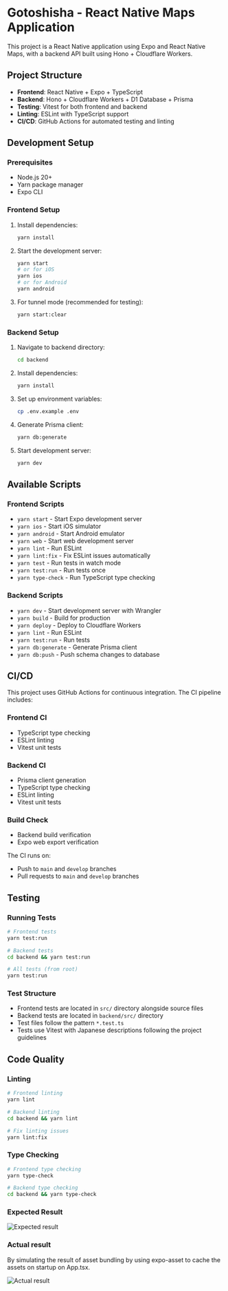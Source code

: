 # Gotoshisha - React Native Maps Application

This project is a React Native application using Expo and React Native Maps, with a backend API built using Hono + Cloudflare Workers.

## Project Structure

- **Frontend**: React Native + Expo + TypeScript
- **Backend**: Hono + Cloudflare Workers + D1 Database + Prisma
- **Testing**: Vitest for both frontend and backend
- **Linting**: ESLint with TypeScript support
- **CI/CD**: GitHub Actions for automated testing and linting

## Development Setup

### Prerequisites

- Node.js 20+
- Yarn package manager
- Expo CLI

### Frontend Setup

1. Install dependencies:
   ```bash
   yarn install
   ```

2. Start the development server:
   ```bash
   yarn start
   # or for iOS
   yarn ios
   # or for Android
   yarn android
   ```

3. For tunnel mode (recommended for testing):
   ```bash
   yarn start:clear
   ```

### Backend Setup

1. Navigate to backend directory:
   ```bash
   cd backend
   ```

2. Install dependencies:
   ```bash
   yarn install
   ```

3. Set up environment variables:
   ```bash
   cp .env.example .env
   ```

4. Generate Prisma client:
   ```bash
   yarn db:generate
   ```

5. Start development server:
   ```bash
   yarn dev
   ```

## Available Scripts

### Frontend Scripts

- `yarn start` - Start Expo development server
- `yarn ios` - Start iOS simulator
- `yarn android` - Start Android emulator
- `yarn web` - Start web development server
- `yarn lint` - Run ESLint
- `yarn lint:fix` - Fix ESLint issues automatically
- `yarn test` - Run tests in watch mode
- `yarn test:run` - Run tests once
- `yarn type-check` - Run TypeScript type checking

### Backend Scripts

- `yarn dev` - Start development server with Wrangler
- `yarn build` - Build for production
- `yarn deploy` - Deploy to Cloudflare Workers
- `yarn lint` - Run ESLint
- `yarn test:run` - Run tests
- `yarn db:generate` - Generate Prisma client
- `yarn db:push` - Push schema changes to database

## CI/CD

This project uses GitHub Actions for continuous integration. The CI pipeline includes:

### Frontend CI
- TypeScript type checking
- ESLint linting
- Vitest unit tests

### Backend CI
- Prisma client generation
- TypeScript type checking
- ESLint linting
- Vitest unit tests

### Build Check
- Backend build verification
- Expo web export verification

The CI runs on:
- Push to `main` and `develop` branches
- Pull requests to `main` and `develop` branches

## Testing

### Running Tests

```bash
# Frontend tests
yarn test:run

# Backend tests
cd backend && yarn test:run

# All tests (from root)
yarn test:run
```

### Test Structure

- Frontend tests are located in `src/` directory alongside source files
- Backend tests are located in `backend/src/` directory
- Test files follow the pattern `*.test.ts`
- Tests use Vitest with Japanese descriptions following the project guidelines

## Code Quality

### Linting

```bash
# Frontend linting
yarn lint

# Backend linting
cd backend && yarn lint

# Fix linting issues
yarn lint:fix
```

### Type Checking

```bash
# Frontend type checking
yarn type-check

# Backend type checking
cd backend && yarn type-check
```

### Expected Result

![Expected result](./docs/expected.png)

### Actual result

By simulating the result of asset bundling by using expo-asset to cache the assets on startup on App.tsx.

![Actual result](./docs/actual.png)
